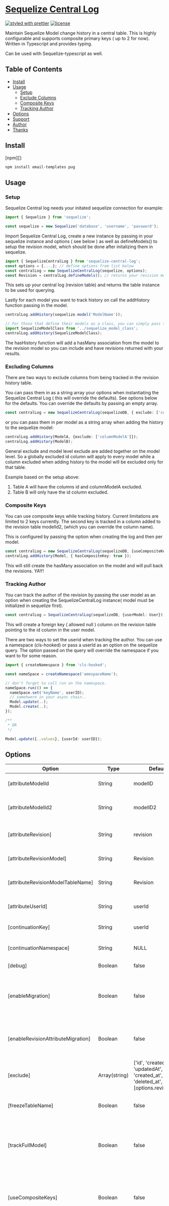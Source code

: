 # [**Sequelize Central Log**](https://github.com/forwardemail/email-templates)

[![styled with prettier](https://img.shields.io/badge/styled_with-prettier-ff69b4.svg)](https://github.com/prettier/prettier)
[![license](https://img.shields.io/github/license/forwardemail/email-templates.svg)](LICENSE)

Maintain Sequelize Model change history in a central table. This is highly configurable and supports
composite primary keys ( up to 2 for now). Written in Typescript and provides typing. 

Can be used with Sequelize-typescript as well.

## Table of Contents
* [Install](#install)
* [Usage](#usage)
  * [Setup](#setup)
  * [Exclude Columns](#excluding-columns)
  * [Composite Keys](#composite-keys)
  * [Tracking Author](#tracking-author)
* [Options](#options)
* [Support](#support)
* [Author](#author)
* [Thanks](#thanks)

## Install

[npm][]:

```sh
npm install email-templates pug
```


## Usage

### Setup

Sequelize Central log needs your initated sequelize connection for example:

```typescript
import { Sequelize } from 'sequelize';

const sequelize = new Sequelize('database', 'username', 'password');
```

Import Sequelize Central Log, create a new instance by passing in your sequelize instance and options ( see below ) as
well as defineModels() to setup the revision model, which should be done after initalizing them in sequelize.

```typescript
import { SequelizeCentralLog } from 'sequelize-central-log';
const options = {....}; // define options from list below
const centralLog = new SequelizeCentralLog(sequelize, options);
const Revision = centralLog.defineModels(); // returns your revision model instance for querying
```
This sets up your central log (revision table) and returns the table instance to be used for querying.

Lastly for each model you want to track history on call the addHistory function passing in the model.
```typescript
centralLog.addHistory(sequelize.model('ModelName'));

// For those that define their models as a class, you can simply pass that class in.
import SequelizeModelClass from '../sequelize_model_class';
centralLog.addHistory(SequelizeModelClass);
```
The hasHistory function will add a hasMany association from the model to the revision model so you can include and have 
revisions returned with your results.


### Excluding Columns
There are two ways to exclude columns from being tracked in the revision history table. 

You can pass them in as a string array your options when instantiating the Sequelize Central Log ( this will override the defaults).
See options below for the defaults. You can override the defaults by passing an empty array.
```typescript
const centralLog = new SequelizeCentralLog(sequelizeDB, { exclude: ['column1', 'column2']});

```
or you can pass them in per model as a string array when adding the history to the sequelize model:
```typescript
centralLog.addHistory(ModelA, {exclude: ['columnModelA']});
centralLog.addHistory(ModelB);
```
General exclude and model level exclude are added together on the model level. So a globally excluded id column will apply to every 
model while a column excluded when adding history to the model will be excluded only for that table.

  Example based on the setup above:
  1. Table A will have the columns id and columnModelA excluded.
  2. Table B will only have the id column excluded.

### Composite Keys
You can use composite keys while tracking history. Current limitations are limited to 2 keys currently. 
The second key is tracked in a column added to the revision table modelId2, (which you can override the column name).

This is configured by passing the option when creating the log and then per model.
```typescript
const centralLog = new SequelizeCentralLog(sequelizeDB, {useCompositeKeys: true});
centralLog.addHistory(Model, { hasCompositeKey: true });
```

This will still create the hasMany association on the model and will pull back the revisions. YAY!

### Tracking Author

You can track the author of the revision by passing the user model as an option when creating the SequelizeCentralLog
instance( model must be initialized in sequelize first).

```typescript
const centralLog = SequelizeCentralLog(sequelizeDB, {userModel: User});
```

This will create a foreign key ( allowed null ) column on the revision table pointing to the id column in the user model.

There are two ways to set the userid when tracking the author. You can use a namespace (cls-hooked) or pass a userId as an option on the
sequelize query. The option passed on the query will override the namespace if you want to for some reason.

```typescript
import { createNamespace } from 'cls-hooked';

const nameSpace = createNamespace('amespaceName');

// don't forget to call run on the namespace.
nameSpace.run(() => {
  nameSpace.set('keyName', userID);
  // somehwere in your async chain..
  Model.update(..);
  Model.create(..);
});

/**
 * OR
 */

Model.update({..values}, {userId: userID});

```


## Options
| Option                                | Type          | Default Value                                                                                                         | Description                                                                                                                                                                                                            |
| ---------------------------           | ------------- | --------------------------------------------------------------------------------------------------------------------  | -----------------------------------------------------------------------------------------------------------------------|
| [attributeModelId                     | String        | modelID                                                                                                               | column name for primary key of model tracked.                                                                          |
| [attributeModelId2                    | String        | modelID2                                                                                                              | column name for the 2nd primary key for a composite key.                                                               |
| [attributeRevision]                   | String        | revision                                                                                                              | column name added to model being tracked with hasHistory()                                                             |
| [attributeRevisionModel]              | String        | Revision                                                                                                              | revision table sequelize model name                                                                                    |
| [attributeRevisionModelTableName]     | String        | Revision                                                                                                              | revision table name in database, if different.                                                                         |
| [attributeUserId]                     | String        | userId                                                                                                                | column name on revision table for the user id.                                                                         |
| [continuationKey]                     | String        | userId                                                                                                                | continuation key to set / get when tracking author.                                                                    |
| [continuationNamespace]               | String        | NULL                                                                                                                  | continuation namespace name.                                                                                           |
| [debug]                               | Boolean       | false                                                                                                                 | Enables console logging.                                                                                               |
| [enableMigration]                     | Boolean       | false                                                                                                                 | Enables Database sync of only the revision model so the table will be created in database.                             |
| [enableRevisionAttributeMigration]    | Boolean       | false                                                                                                                 | Enables addHistory to add the revision column on the model in the database.                                            |
| [exclude]                             | Array(string) | ['id', 'createdAt', 'updatedAt', 'deletedAt', 'created_at', 'updated_at', 'deleted_at', [options.revisionAttribute]]  | Array of global attributes to exclude from the revision log.                                                           |
| [freezeTableName]                     | Boolean       | false                                                                                                                 | Adds revision model level option of freeze table name.                                                                 |
| [trackFullModel]                      | Boolean       | false                                                                                                                 | Adds another column (current) to the table and tracks the full non excluded current values ( not just what changed ).  |
| [useCompositeKeys]                    | Boolean       | false                                                                                                                 | Denotes that composite keys are used in your models and adds the attributeModelId2 column to the revision table.       |
| [underscored]                         | Boolean       | false                                                                                                                 | Adds revision model level option of underscored column names ( created_at ).                                           |
| [userModel]                           | Model Object  | NULL                                                                                                                  | Sequelize Model instance for the user.                                                                                 |


## Support
Please use GitHub's [Issue Tracker](https://github.com/blankstar85/sequelize-central-log/issues)

## Author

© Jacob Copeland

Distributed under the MIT license. See ``LICENSE`` for more information.
[https://github.com/nielsgl/sequelize-paper-trail](https://github.com/nielsgl/)


## Thanks
This project was inspired by:
* [Sequelize Paper Trail](https://github.com/nielsgl/sequelize-paper-trail)
